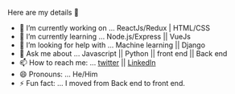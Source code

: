  Here are my details 👋
 
 - 🔭 I’m currently working on ... ReactJs/Redux | HTML/CSS
 - 🌱 I’m currently learning ... Node.js/Express || VueJs
 - 🤔 I’m looking for help with ... Machine learning || Django
 - 💬 Ask me about ... Javascript || Python || front end || Back end
 - 📫 How to reach me: ... [twitter](https://twitter.com/rohansb540) || [LinkedIn](https://www.linkedin.com/in/rohan-sharma-532847129)
 - 😄 Pronouns: ... He/Him
 - ⚡ Fun fact: ... I moved from Back end to front end.

<!--
**rohans540/rohans540** is a ✨ _special_ ✨ repository because its `README.md` (this file) appears on your GitHub profile.
-->
